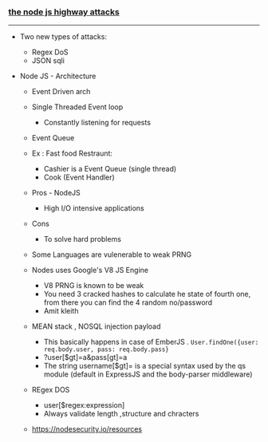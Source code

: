 ### [the node js highway attacks](https://www.youtube.com/watch?v=LeCEEW0v8W8&feature=youtu.be)

----------------
 - Two new types of attacks:
    - Regex DoS
    - JSON sqli
  
 - Node JS - Architecture
    - Event Driven arch
    - Single Threaded Event loop 
        - Constantly listening for requests
    - Event Queue
    
    - Ex : Fast food Restraunt:
        - Cashier is a Event Queue (single thread)
        - Cook (Event Handler)
      
    - Pros - NodeJS
        - High I/O intensive applications  
        
    - Cons
        - To solve hard problems
    
    - Some Languages are vulenerable to weak PRNG 
    
    - Nodes uses Google's V8 JS Engine 
        - V8 PRNG is known to be weak
        - You need 3 cracked hashes to calculate he state of fourth one, from there you can find the 4 random no/password
        - Amit kleith
        
    - MEAN stack , NOSQL injection payload
        - This basically happens in case of EmberJS .
        `User.findOne({user: req.body.user, pass: req.body.pass}`
        - ?user[$gt]=a&pass[gt]=a
        - The string username[$gt]= is a special syntax used by the qs module (default in ExpressJS and the body-parser middleware)
        
    - REgex DOS 
        - user[$regex:expression]
        - Always validate length ,structure and chracters
        
    - https://nodesecurity.io/resources


